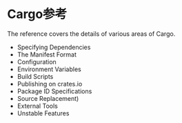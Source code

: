 # Cargo参考

The reference covers the details of various areas of Cargo.

* Specifying Dependencies
* The Manifest Format
* Configuration
* Environment Variables
* Build Scripts
* Publishing on crates.io
* Package ID Specifications
* Source Replacement)
* External Tools
* Unstable Features
